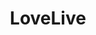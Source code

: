 ---
title: LoveLive
crosslinks:
- Pixiv
- SchoolIdolFestival
- anime
- LoveLiveTweets
- cardcaptorsakura
- MoleIsMoney
- modnews
- Otonokizaka
- TheRiceGoddess
- PrequelMemes
- Yousoro
- hockey
- shorthairedwaifus
- LewdLive
- livven
- SakurauchiRiko
- AnimeProduction
- awwnime
- KanMusu
- BakaChika
---